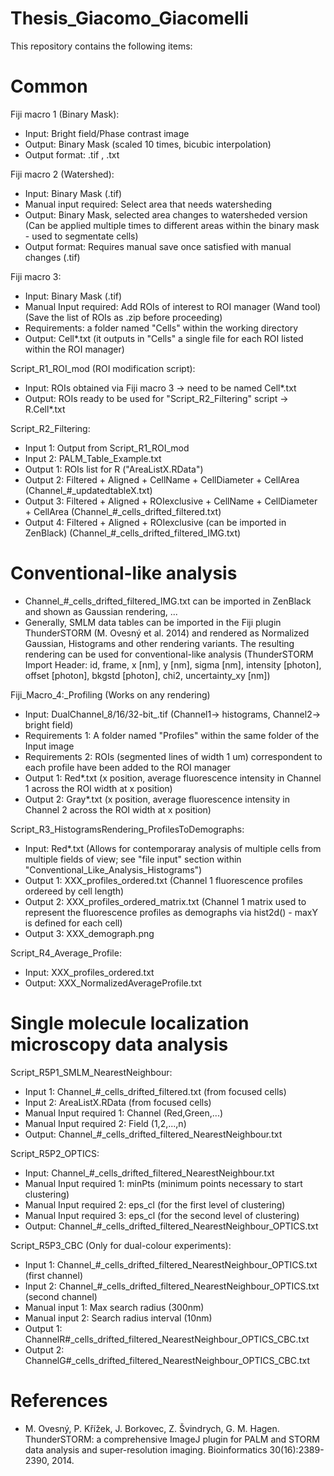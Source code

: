 # Thesis_Giacomo_Giacomelli

This repository contains the following items:

# Common

Fiji macro 1 (Binary Mask):
- Input: Bright field/Phase contrast image
- Output: Binary Mask (scaled 10 times, bicubic interpolation)
- Output format: .tif , .txt  

Fiji macro 2 (Watershed):
- Input: Binary Mask (.tif)
- Manual input required: Select area that needs watersheding
- Output: Binary Mask, selected area changes to watersheded version (Can be applied multiple times to different areas within the binary mask - used to segmentate cells)
- Output format: Requires manual save once satisfied with manual changes (.tif) 

Fiji macro 3:
- Input: Binary Mask (.tif)
- Manual Input required: Add ROIs of interest to ROI manager (Wand tool) (Save the list of ROIs as .zip before proceeding)
- Requirements: a folder named "Cells" within the working directory
- Output: Cell*.txt (it outputs in "Cells" a single file for each ROI listed within the ROI manager)

Script_R1_ROI_mod (ROI modification script):
- Input: ROIs obtained via Fiji macro 3 -> need to be named Cell*.txt
- Output: ROIs ready to be used for "Script_R2_Filtering" script -> R.Cell*.txt

Script_R2_Filtering:
- Input 1: Output from Script_R1_ROI_mod
- Input 2: PALM_Table_Example.txt
- Output 1: ROIs list for R ("AreaListX.RData")
- Output 2: Filtered + Aligned + CellName + CellDiameter + CellArea (Channel_#_updatedtableX.txt)
- Output 3: Filtered + Aligned + ROIexclusive + CellName + CellDiameter + CellArea (Channel_#_cells_drifted_filtered.txt)
- Output 4: Filtered + Aligned + ROIexclusive (can be imported in ZenBlack) (Channel_#_cells_drifted_filtered_IMG.txt)

# Conventional-like analysis

- Channel_#_cells_drifted_filtered_IMG.txt can be imported in ZenBlack and shown as Gaussian rendering, ... 
- Generally, SMLM data tables can be imported in the Fiji plugin ThunderSTORM (M. Ovesný et al. 2014) and rendered as Normalized Gaussian, Histograms and other rendering variants. The resulting rendering can be used for conventional-like analysis (ThunderSTORM Import Header: id, frame,	x [nm],	y [nm],	sigma [nm],	intensity [photon],	offset [photon],	bkgstd [photon],	chi2,	uncertainty_xy [nm])

Fiji_Macro_4:_Profiling (Works on any rendering)
- Input: DualChannel_8/16/32-bit_.tif (Channel1-> histograms, Channel2-> bright field)
- Requirements 1: A folder named "Profiles" within the same folder of the Input image
- Requirements 2: ROIs (segmented lines of width 1 um) correspondent to each profile have been added to the ROI manager
- Output 1: Red*.txt (x position, average fluorescence intensity in Channel 1 across the ROI width at x position)
- Output 2: Gray*.txt (x position, average fluorescence intensity in Channel 2 across the ROI width at x position)

Script_R3_HistogramsRendering_ProfilesToDemographs:
- Input: Red*.txt (Allows for contemporaray analysis of multiple cells from multiple fields of view; see "file input" section within "Conventional_Like_Analysis_Histograms")
- Output 1: XXX_profiles_ordered.txt (Channel 1 fluorescence profiles ordereed by cell length)
- Output 2: XXX_profiles_ordered_matrix.txt (Channel 1 matrix used to represent the fluorescence profiles as demographs via hist2d() - maxY is defined for each cell)
- Output 3: XXX_demograph.png

Script_R4_Average_Profile:
- Input: XXX_profiles_ordered.txt
- Output: XXX_NormalizedAverageProfile.txt

# Single molecule localization microscopy data analysis

Script_R5P1_SMLM_NearestNeighbour:
- Input 1: Channel_#_cells_drifted_filtered.txt (from focused cells)
- Input 2: AreaListX.RData (from focused cells)
- Manual Input required 1: Channel (Red,Green,...)
- Manual Input required 2: Field (1,2,...,n)
- Output: Channel_#_cells_drifted_filtered_NearestNeighbour.txt

Script_R5P2_OPTICS:
- Input: Channel_#_cells_drifted_filtered_NearestNeighbour.txt
- Manual Input required 1: minPts (minimum points necessary to start clustering)
- Manual Input required 2: eps_cl (for the first level of clustering)
- Manual Input required 3: eps_cl (for the second level of clustering)
- Output: Channel_#_cells_drifted_filtered_NearestNeighbour_OPTICS.txt

Script_R5P3_CBC (Only for dual-colour experiments):
- Input 1: Channel_#_cells_drifted_filtered_NearestNeighbour_OPTICS.txt (first channel)
- Input 2: Channel_#_cells_drifted_filtered_NearestNeighbour_OPTICS.txt (second channel)
- Manual input 1: Max search radius (300nm)
- Manual input 2: Search radius interval (10nm) 
- Output 1: ChannelR#_cells_drifted_filtered_NearestNeighbour_OPTICS_CBC.txt
- Output 2: ChannelG#_cells_drifted_filtered_NearestNeighbour_OPTICS_CBC.txt

# References
- M. Ovesný, P. Křížek, J. Borkovec, Z. Švindrych, G. M. Hagen. ThunderSTORM: a comprehensive ImageJ plugin for PALM and STORM data analysis and super-resolution imaging. Bioinformatics 30(16):2389-2390, 2014.
